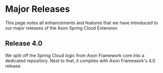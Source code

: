 # Major Releases

This page notes all enhancements and features that we have introduced to our major releases of the Axon Spring Cloud Extension.

## Release 4.0

We split off the Spring Cloud logic from Axon Framework core into a dedicated repository.
Next to that, it complies with Axon Framework's 4.0 release.